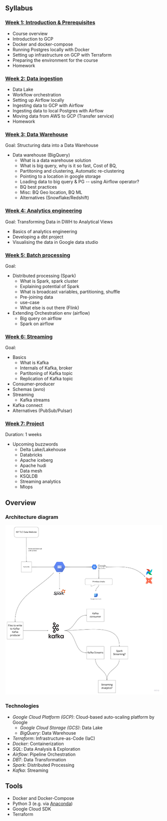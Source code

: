 ## Syllabus

### [Week 1: Introduction & Prerequisites](week_1_basics_n_setup)

* Course overview
* Introduction to GCP
* Docker and docker-compose 
* Running Postgres locally with Docker
* Setting up infrastructure on GCP with Terraform
* Preparing the environment for the course
* Homework

### [Week 2: Data ingestion](week_2_data_ingestion)

* Data Lake
* Workflow orchestration
* Setting up Airflow locally
* Ingesting data to GCP with Airflow
* Ingesting data to local Postgres with Airflow
* Moving data from AWS to GCP (Transfer service)
* Homework

### [Week 3: Data Warehouse](week_3_data_warehouse)

Goal: Structuring data into a Data Warehouse

* Data warehouse (BigQuery)
    * What is a data warehouse solution
    * What is big query, why is it so fast, Cost of BQ,
    * Partitoning and clustering, Automatic re-clustering
    * Pointing to a location in google storage
    * Loading data to big query & PG -- using Airflow operator?
    * BQ best practices
    * Misc: BQ Geo location, BQ ML 
    * Alternatives (Snowflake/Redshift)


### [Week 4: Analytics engineering](week_4_analytics_engineering/taxi_rides_ny/)

Goal: Transforming Data in DWH to Analytical Views

* Basics of analytics engineering
* Developing a dbt project
* Visualising the data in Google data studio

### [Week 5: Batch processing](week_5_batch_processing)

Goal: 

* Distributed processing (Spark)
    * What is Spark, spark cluster 
    * Explaining potential of Spark 
    * What is broadcast variables, partitioning, shuffle
    * Pre-joining data
    * use-case
    * What else is out there (Flink)
* Extending Orchestration env (airflow)
    * Big query on airflow
    * Spark on airflow

### [Week 6: Streaming](week_6_stream_processing)

Goal: 

* Basics
    * What is Kafka
    * Internals of Kafka, broker
    * Partitoning of Kafka topic
    * Replication of Kafka topic
* Consumer-producer
* Schemas (avro)
* Streaming
    * Kafka streams
* Kafka connect
* Alternatives (PubSub/Pulsar)


### [Week 7: Project](project)

Duration: 1 weeks

* Upcoming buzzwords
  *  Delta Lake/Lakehouse
    * Databricks
    * Apache iceberg
    * Apache hudi
  * Data mesh
  * KSQLDB
  * Streaming analytics
  * Mlops
 
## Overview

### Architecture diagram
<img src="arch_1.jpeg"/>

### Technologies
* *Google Cloud Platform (GCP)*: Cloud-based auto-scaling platform by Google
  * *Google Cloud Storage (GCS)*: Data Lake
  * *BigQuery*: Data Warehouse
* *Terraform*: Infrastructure-as-Code (IaC)
* *Docker*: Containerization
* *SQL*: Data Analysis & Exploration
* *Airflow*: Pipeline Orchestration
* *DBT*: Data Transformation
* *Spark*: Distributed Processing
* *Kafka*: Streaming


## Tools 

* Docker and Docker-Compose
* Python 3 (e.g. via [Anaconda](https://www.anaconda.com/products/individual))
* Google Cloud SDK 
* Terraform
